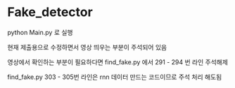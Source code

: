 # Fake_detector  
python Main.py 로 실행  
  
현재 제출용으로 수정하면서 영상 띄우는 부분이 주석되어 있음
  
영상에서 확인하는 부분이 필요하다면 find_fake.py 에서 291 - 294 번 라인 주석해제  
  
find_fake.py 303 - 305번 라인은 rnn 데이터 만드는 코드이므로 주석 처리 해도됨
